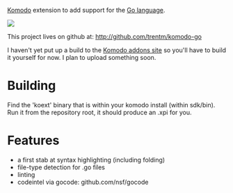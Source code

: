 [Komodo](http://www.activestate.com/komodo) extension to add support for the [Go
language](http://golang.org).

![](https://github.com/traviscline/komodo-go/raw/master/example.png)

This project lives on github at: <http://github.com/trentm/komodo-go>

I haven't yet put up a build to the [Komodo addons
site](http://community.activestate.com/addons) so you'll have to build it
yourself for now. I plan to upload something soon.

# Building
Find the 'koext' binary that is within your komodo install (within sdk/bin).
Run it from the repository root, it should produce an .xpi for you.

# Features

- a first stab at syntax highlighting (including folding)
- file-type detection for .go files
- linting
- codeintel via gocode: github.com/nsf/gocode

